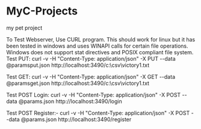# MyC-Projects
my pet project

To Test Webserver, Use CURL program. This should work for linux but it has been tested in windows and uses WINAPI calls for certain file operations. Windows does not support stat directives and POSIX compliant file system.
Test PUT:
  curl -v -H "Content-Type: application/json" -X PUT --data @paramsput.json http://localhost:3490/c:\csv\victory1.txt

Test GET:
  curl -v -H "Content-Type: application/json" -X GET --data @paramsget.json http://localhost:3490/c:\csv\victory1.txt

Test POST Login:
  curl -v -H "Content-Type: application/json" -X POST --data @params.json http://localhost:3490/login
  
Test POST Register:-
  curl -v -H "Content-Type: application/json" -X POST --data @params.json http://localhost:3490/register
